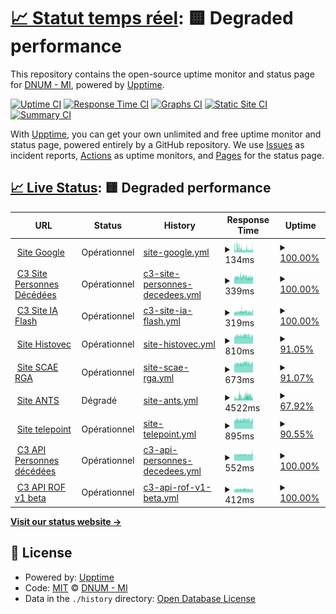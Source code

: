 # [📈 Statut temps réel](https://dnum-mi.github.io/stats-sites-api): <!--live status--> **🟨 Degraded performance**

This repository contains the open-source uptime monitor and status page for [DNUM - MI](https://www.interieur.gouv.fr), powered by [Upptime](https://github.com/upptime/upptime).

[![Uptime CI](https://github.com/dnum-mi/stats-sites-api/workflows/Uptime%20CI/badge.svg)](https://github.com/dnum-mi/stats-sites-api/actions?query=workflow%3A%22Uptime+CI%22)
[![Response Time CI](https://github.com/dnum-mi/stats-sites-api/workflows/Response%20Time%20CI/badge.svg)](https://github.com/dnum-mi/stats-sites-api/actions?query=workflow%3A%22Response+Time+CI%22)
[![Graphs CI](https://github.com/dnum-mi/stats-sites-api/workflows/Graphs%20CI/badge.svg)](https://github.com/dnum-mi/stats-sites-api/actions?query=workflow%3A%22Graphs+CI%22)
[![Static Site CI](https://github.com/dnum-mi/stats-sites-api/workflows/Static%20Site%20CI/badge.svg)](https://github.com/dnum-mi/stats-sites-api/actions?query=workflow%3A%22Static+Site+CI%22)
[![Summary CI](https://github.com/dnum-mi/stats-sites-api/workflows/Summary%20CI/badge.svg)](https://github.com/dnum-mi/stats-sites-api/actions?query=workflow%3A%22Summary+CI%22)

With [Upptime](https://upptime.js.org), you can get your own unlimited and free uptime monitor and status page, powered entirely by a GitHub repository. We use [Issues](https://github.com/dnum-mi/stats-sites-api/issues) as incident reports, [Actions](https://github.com/dnum-mi/stats-sites-api/actions) as uptime monitors, and [Pages](https://dnum-mi.github.io/stats-sites-api) for the status page.

## [📈 Live Status](https://demo.upptime.js.org): <!--live status--> **🟨 Degraded performance**

<!--start: status pages-->
<!-- This summary is generated by Upptime (https://github.com/upptime/upptime) -->
<!-- Do not edit this manually, your changes will be overwritten -->
<!-- prettier-ignore -->
| URL | Status | History | Response Time | Uptime |
| --- | ------ | ------- | ------------- | ------ |
| <img alt="" src="https://icons.duckduckgo.com/ip3/www.google.com.ico" height="13"> [Site Google](https://www.google.com) | Opérationnel | [site-google.yml](https://github.com/dnum-mi/stats-sites-api/commits/HEAD/history/site-google.yml) | <details><summary><img alt="Response time graph" src="./graphs/site-google/response-time-week.png" height="20"> 134ms</summary><br><a href="https://dnum-mi.github.io/stats-sites-api/history/site-google"><img alt="Response time 103" src="https://img.shields.io/endpoint?url=https%3A%2F%2Fraw.githubusercontent.com%2Fdnum-mi%2Fstats-sites-api%2FHEAD%2Fapi%2Fsite-google%2Fresponse-time.json"></a><br><a href="https://dnum-mi.github.io/stats-sites-api/history/site-google"><img alt="24-hour response time 305" src="https://img.shields.io/endpoint?url=https%3A%2F%2Fraw.githubusercontent.com%2Fdnum-mi%2Fstats-sites-api%2FHEAD%2Fapi%2Fsite-google%2Fresponse-time-day.json"></a><br><a href="https://dnum-mi.github.io/stats-sites-api/history/site-google"><img alt="7-day response time 134" src="https://img.shields.io/endpoint?url=https%3A%2F%2Fraw.githubusercontent.com%2Fdnum-mi%2Fstats-sites-api%2FHEAD%2Fapi%2Fsite-google%2Fresponse-time-week.json"></a><br><a href="https://dnum-mi.github.io/stats-sites-api/history/site-google"><img alt="30-day response time 112" src="https://img.shields.io/endpoint?url=https%3A%2F%2Fraw.githubusercontent.com%2Fdnum-mi%2Fstats-sites-api%2FHEAD%2Fapi%2Fsite-google%2Fresponse-time-month.json"></a><br><a href="https://dnum-mi.github.io/stats-sites-api/history/site-google"><img alt="1-year response time 103" src="https://img.shields.io/endpoint?url=https%3A%2F%2Fraw.githubusercontent.com%2Fdnum-mi%2Fstats-sites-api%2FHEAD%2Fapi%2Fsite-google%2Fresponse-time-year.json"></a></details> | <details><summary><a href="https://dnum-mi.github.io/stats-sites-api/history/site-google">100.00%</a></summary><a href="https://dnum-mi.github.io/stats-sites-api/history/site-google"><img alt="All-time uptime 100.00%" src="https://img.shields.io/endpoint?url=https%3A%2F%2Fraw.githubusercontent.com%2Fdnum-mi%2Fstats-sites-api%2FHEAD%2Fapi%2Fsite-google%2Fuptime.json"></a><br><a href="https://dnum-mi.github.io/stats-sites-api/history/site-google"><img alt="24-hour uptime 100.00%" src="https://img.shields.io/endpoint?url=https%3A%2F%2Fraw.githubusercontent.com%2Fdnum-mi%2Fstats-sites-api%2FHEAD%2Fapi%2Fsite-google%2Fuptime-day.json"></a><br><a href="https://dnum-mi.github.io/stats-sites-api/history/site-google"><img alt="7-day uptime 100.00%" src="https://img.shields.io/endpoint?url=https%3A%2F%2Fraw.githubusercontent.com%2Fdnum-mi%2Fstats-sites-api%2FHEAD%2Fapi%2Fsite-google%2Fuptime-week.json"></a><br><a href="https://dnum-mi.github.io/stats-sites-api/history/site-google"><img alt="30-day uptime 100.00%" src="https://img.shields.io/endpoint?url=https%3A%2F%2Fraw.githubusercontent.com%2Fdnum-mi%2Fstats-sites-api%2FHEAD%2Fapi%2Fsite-google%2Fuptime-month.json"></a><br><a href="https://dnum-mi.github.io/stats-sites-api/history/site-google"><img alt="1-year uptime 100.00%" src="https://img.shields.io/endpoint?url=https%3A%2F%2Fraw.githubusercontent.com%2Fdnum-mi%2Fstats-sites-api%2FHEAD%2Fapi%2Fsite-google%2Fuptime-year.json"></a></details>
| <img alt="" src="https://avatars.githubusercontent.com/u/32673019?s=200&v=4" height="13"> [C3 Site Personnes Décédées](https://deces.matchid.io/search?q=pompidou+georges) | Opérationnel | [c3-site-personnes-decedees.yml](https://github.com/dnum-mi/stats-sites-api/commits/HEAD/history/c3-site-personnes-decedees.yml) | <details><summary><img alt="Response time graph" src="./graphs/c3-site-personnes-decedees/response-time-week.png" height="20"> 339ms</summary><br><a href="https://dnum-mi.github.io/stats-sites-api/history/c3-site-personnes-decedees"><img alt="Response time 314" src="https://img.shields.io/endpoint?url=https%3A%2F%2Fraw.githubusercontent.com%2Fdnum-mi%2Fstats-sites-api%2FHEAD%2Fapi%2Fc3-site-personnes-decedees%2Fresponse-time.json"></a><br><a href="https://dnum-mi.github.io/stats-sites-api/history/c3-site-personnes-decedees"><img alt="24-hour response time 322" src="https://img.shields.io/endpoint?url=https%3A%2F%2Fraw.githubusercontent.com%2Fdnum-mi%2Fstats-sites-api%2FHEAD%2Fapi%2Fc3-site-personnes-decedees%2Fresponse-time-day.json"></a><br><a href="https://dnum-mi.github.io/stats-sites-api/history/c3-site-personnes-decedees"><img alt="7-day response time 339" src="https://img.shields.io/endpoint?url=https%3A%2F%2Fraw.githubusercontent.com%2Fdnum-mi%2Fstats-sites-api%2FHEAD%2Fapi%2Fc3-site-personnes-decedees%2Fresponse-time-week.json"></a><br><a href="https://dnum-mi.github.io/stats-sites-api/history/c3-site-personnes-decedees"><img alt="30-day response time 330" src="https://img.shields.io/endpoint?url=https%3A%2F%2Fraw.githubusercontent.com%2Fdnum-mi%2Fstats-sites-api%2FHEAD%2Fapi%2Fc3-site-personnes-decedees%2Fresponse-time-month.json"></a><br><a href="https://dnum-mi.github.io/stats-sites-api/history/c3-site-personnes-decedees"><img alt="1-year response time 313" src="https://img.shields.io/endpoint?url=https%3A%2F%2Fraw.githubusercontent.com%2Fdnum-mi%2Fstats-sites-api%2FHEAD%2Fapi%2Fc3-site-personnes-decedees%2Fresponse-time-year.json"></a></details> | <details><summary><a href="https://dnum-mi.github.io/stats-sites-api/history/c3-site-personnes-decedees">100.00%</a></summary><a href="https://dnum-mi.github.io/stats-sites-api/history/c3-site-personnes-decedees"><img alt="All-time uptime 96.96%" src="https://img.shields.io/endpoint?url=https%3A%2F%2Fraw.githubusercontent.com%2Fdnum-mi%2Fstats-sites-api%2FHEAD%2Fapi%2Fc3-site-personnes-decedees%2Fuptime.json"></a><br><a href="https://dnum-mi.github.io/stats-sites-api/history/c3-site-personnes-decedees"><img alt="24-hour uptime 100.00%" src="https://img.shields.io/endpoint?url=https%3A%2F%2Fraw.githubusercontent.com%2Fdnum-mi%2Fstats-sites-api%2FHEAD%2Fapi%2Fc3-site-personnes-decedees%2Fuptime-day.json"></a><br><a href="https://dnum-mi.github.io/stats-sites-api/history/c3-site-personnes-decedees"><img alt="7-day uptime 100.00%" src="https://img.shields.io/endpoint?url=https%3A%2F%2Fraw.githubusercontent.com%2Fdnum-mi%2Fstats-sites-api%2FHEAD%2Fapi%2Fc3-site-personnes-decedees%2Fuptime-week.json"></a><br><a href="https://dnum-mi.github.io/stats-sites-api/history/c3-site-personnes-decedees"><img alt="30-day uptime 100.00%" src="https://img.shields.io/endpoint?url=https%3A%2F%2Fraw.githubusercontent.com%2Fdnum-mi%2Fstats-sites-api%2FHEAD%2Fapi%2Fc3-site-personnes-decedees%2Fuptime-month.json"></a><br><a href="https://dnum-mi.github.io/stats-sites-api/history/c3-site-personnes-decedees"><img alt="1-year uptime 95.92%" src="https://img.shields.io/endpoint?url=https%3A%2F%2Fraw.githubusercontent.com%2Fdnum-mi%2Fstats-sites-api%2FHEAD%2Fapi%2Fc3-site-personnes-decedees%2Fuptime-year.json"></a></details>
| <img alt="" src="https://icons.duckduckgo.com/ip3/iaflash.fr.ico" height="13"> [C3 Site IA Flash](https://iaflash.fr/) | Opérationnel | [c3-site-ia-flash.yml](https://github.com/dnum-mi/stats-sites-api/commits/HEAD/history/c3-site-ia-flash.yml) | <details><summary><img alt="Response time graph" src="./graphs/c3-site-ia-flash/response-time-week.png" height="20"> 319ms</summary><br><a href="https://dnum-mi.github.io/stats-sites-api/history/c3-site-ia-flash"><img alt="Response time 337" src="https://img.shields.io/endpoint?url=https%3A%2F%2Fraw.githubusercontent.com%2Fdnum-mi%2Fstats-sites-api%2FHEAD%2Fapi%2Fc3-site-ia-flash%2Fresponse-time.json"></a><br><a href="https://dnum-mi.github.io/stats-sites-api/history/c3-site-ia-flash"><img alt="24-hour response time 293" src="https://img.shields.io/endpoint?url=https%3A%2F%2Fraw.githubusercontent.com%2Fdnum-mi%2Fstats-sites-api%2FHEAD%2Fapi%2Fc3-site-ia-flash%2Fresponse-time-day.json"></a><br><a href="https://dnum-mi.github.io/stats-sites-api/history/c3-site-ia-flash"><img alt="7-day response time 319" src="https://img.shields.io/endpoint?url=https%3A%2F%2Fraw.githubusercontent.com%2Fdnum-mi%2Fstats-sites-api%2FHEAD%2Fapi%2Fc3-site-ia-flash%2Fresponse-time-week.json"></a><br><a href="https://dnum-mi.github.io/stats-sites-api/history/c3-site-ia-flash"><img alt="30-day response time 318" src="https://img.shields.io/endpoint?url=https%3A%2F%2Fraw.githubusercontent.com%2Fdnum-mi%2Fstats-sites-api%2FHEAD%2Fapi%2Fc3-site-ia-flash%2Fresponse-time-month.json"></a><br><a href="https://dnum-mi.github.io/stats-sites-api/history/c3-site-ia-flash"><img alt="1-year response time 336" src="https://img.shields.io/endpoint?url=https%3A%2F%2Fraw.githubusercontent.com%2Fdnum-mi%2Fstats-sites-api%2FHEAD%2Fapi%2Fc3-site-ia-flash%2Fresponse-time-year.json"></a></details> | <details><summary><a href="https://dnum-mi.github.io/stats-sites-api/history/c3-site-ia-flash">100.00%</a></summary><a href="https://dnum-mi.github.io/stats-sites-api/history/c3-site-ia-flash"><img alt="All-time uptime 99.98%" src="https://img.shields.io/endpoint?url=https%3A%2F%2Fraw.githubusercontent.com%2Fdnum-mi%2Fstats-sites-api%2FHEAD%2Fapi%2Fc3-site-ia-flash%2Fuptime.json"></a><br><a href="https://dnum-mi.github.io/stats-sites-api/history/c3-site-ia-flash"><img alt="24-hour uptime 100.00%" src="https://img.shields.io/endpoint?url=https%3A%2F%2Fraw.githubusercontent.com%2Fdnum-mi%2Fstats-sites-api%2FHEAD%2Fapi%2Fc3-site-ia-flash%2Fuptime-day.json"></a><br><a href="https://dnum-mi.github.io/stats-sites-api/history/c3-site-ia-flash"><img alt="7-day uptime 100.00%" src="https://img.shields.io/endpoint?url=https%3A%2F%2Fraw.githubusercontent.com%2Fdnum-mi%2Fstats-sites-api%2FHEAD%2Fapi%2Fc3-site-ia-flash%2Fuptime-week.json"></a><br><a href="https://dnum-mi.github.io/stats-sites-api/history/c3-site-ia-flash"><img alt="30-day uptime 100.00%" src="https://img.shields.io/endpoint?url=https%3A%2F%2Fraw.githubusercontent.com%2Fdnum-mi%2Fstats-sites-api%2FHEAD%2Fapi%2Fc3-site-ia-flash%2Fuptime-month.json"></a><br><a href="https://dnum-mi.github.io/stats-sites-api/history/c3-site-ia-flash"><img alt="1-year uptime 99.98%" src="https://img.shields.io/endpoint?url=https%3A%2F%2Fraw.githubusercontent.com%2Fdnum-mi%2Fstats-sites-api%2FHEAD%2Fapi%2Fc3-site-ia-flash%2Fuptime-year.json"></a></details>
| <img alt="" src="https://icons.duckduckgo.com/ip3/histovec.interieur.gouv.fr.ico" height="13"> [Site Histovec](https://histovec.interieur.gouv.fr/histovec) | Opérationnel | [site-histovec.yml](https://github.com/dnum-mi/stats-sites-api/commits/HEAD/history/site-histovec.yml) | <details><summary><img alt="Response time graph" src="./graphs/site-histovec/response-time-week.png" height="20"> 810ms</summary><br><a href="https://dnum-mi.github.io/stats-sites-api/history/site-histovec"><img alt="Response time 828" src="https://img.shields.io/endpoint?url=https%3A%2F%2Fraw.githubusercontent.com%2Fdnum-mi%2Fstats-sites-api%2FHEAD%2Fapi%2Fsite-histovec%2Fresponse-time.json"></a><br><a href="https://dnum-mi.github.io/stats-sites-api/history/site-histovec"><img alt="24-hour response time 771" src="https://img.shields.io/endpoint?url=https%3A%2F%2Fraw.githubusercontent.com%2Fdnum-mi%2Fstats-sites-api%2FHEAD%2Fapi%2Fsite-histovec%2Fresponse-time-day.json"></a><br><a href="https://dnum-mi.github.io/stats-sites-api/history/site-histovec"><img alt="7-day response time 810" src="https://img.shields.io/endpoint?url=https%3A%2F%2Fraw.githubusercontent.com%2Fdnum-mi%2Fstats-sites-api%2FHEAD%2Fapi%2Fsite-histovec%2Fresponse-time-week.json"></a><br><a href="https://dnum-mi.github.io/stats-sites-api/history/site-histovec"><img alt="30-day response time 854" src="https://img.shields.io/endpoint?url=https%3A%2F%2Fraw.githubusercontent.com%2Fdnum-mi%2Fstats-sites-api%2FHEAD%2Fapi%2Fsite-histovec%2Fresponse-time-month.json"></a><br><a href="https://dnum-mi.github.io/stats-sites-api/history/site-histovec"><img alt="1-year response time 827" src="https://img.shields.io/endpoint?url=https%3A%2F%2Fraw.githubusercontent.com%2Fdnum-mi%2Fstats-sites-api%2FHEAD%2Fapi%2Fsite-histovec%2Fresponse-time-year.json"></a></details> | <details><summary><a href="https://dnum-mi.github.io/stats-sites-api/history/site-histovec">91.05%</a></summary><a href="https://dnum-mi.github.io/stats-sites-api/history/site-histovec"><img alt="All-time uptime 99.55%" src="https://img.shields.io/endpoint?url=https%3A%2F%2Fraw.githubusercontent.com%2Fdnum-mi%2Fstats-sites-api%2FHEAD%2Fapi%2Fsite-histovec%2Fuptime.json"></a><br><a href="https://dnum-mi.github.io/stats-sites-api/history/site-histovec"><img alt="24-hour uptime 45.95%" src="https://img.shields.io/endpoint?url=https%3A%2F%2Fraw.githubusercontent.com%2Fdnum-mi%2Fstats-sites-api%2FHEAD%2Fapi%2Fsite-histovec%2Fuptime-day.json"></a><br><a href="https://dnum-mi.github.io/stats-sites-api/history/site-histovec"><img alt="7-day uptime 91.05%" src="https://img.shields.io/endpoint?url=https%3A%2F%2Fraw.githubusercontent.com%2Fdnum-mi%2Fstats-sites-api%2FHEAD%2Fapi%2Fsite-histovec%2Fuptime-week.json"></a><br><a href="https://dnum-mi.github.io/stats-sites-api/history/site-histovec"><img alt="30-day uptime 95.30%" src="https://img.shields.io/endpoint?url=https%3A%2F%2Fraw.githubusercontent.com%2Fdnum-mi%2Fstats-sites-api%2FHEAD%2Fapi%2Fsite-histovec%2Fuptime-month.json"></a><br><a href="https://dnum-mi.github.io/stats-sites-api/history/site-histovec"><img alt="1-year uptime 99.35%" src="https://img.shields.io/endpoint?url=https%3A%2F%2Fraw.githubusercontent.com%2Fdnum-mi%2Fstats-sites-api%2FHEAD%2Fapi%2Fsite-histovec%2Fuptime-year.json"></a></details>
| <img alt="" src="https://icons.duckduckgo.com/ip3/www.sca-rga.interieur.gouv.fr.ico" height="13"> [Site SCAE RGA](https://www.sca-rga.interieur.gouv.fr/) | Opérationnel | [site-scae-rga.yml](https://github.com/dnum-mi/stats-sites-api/commits/HEAD/history/site-scae-rga.yml) | <details><summary><img alt="Response time graph" src="./graphs/site-scae-rga/response-time-week.png" height="20"> 673ms</summary><br><a href="https://dnum-mi.github.io/stats-sites-api/history/site-scae-rga"><img alt="Response time 671" src="https://img.shields.io/endpoint?url=https%3A%2F%2Fraw.githubusercontent.com%2Fdnum-mi%2Fstats-sites-api%2FHEAD%2Fapi%2Fsite-scae-rga%2Fresponse-time.json"></a><br><a href="https://dnum-mi.github.io/stats-sites-api/history/site-scae-rga"><img alt="24-hour response time 650" src="https://img.shields.io/endpoint?url=https%3A%2F%2Fraw.githubusercontent.com%2Fdnum-mi%2Fstats-sites-api%2FHEAD%2Fapi%2Fsite-scae-rga%2Fresponse-time-day.json"></a><br><a href="https://dnum-mi.github.io/stats-sites-api/history/site-scae-rga"><img alt="7-day response time 673" src="https://img.shields.io/endpoint?url=https%3A%2F%2Fraw.githubusercontent.com%2Fdnum-mi%2Fstats-sites-api%2FHEAD%2Fapi%2Fsite-scae-rga%2Fresponse-time-week.json"></a><br><a href="https://dnum-mi.github.io/stats-sites-api/history/site-scae-rga"><img alt="30-day response time 665" src="https://img.shields.io/endpoint?url=https%3A%2F%2Fraw.githubusercontent.com%2Fdnum-mi%2Fstats-sites-api%2FHEAD%2Fapi%2Fsite-scae-rga%2Fresponse-time-month.json"></a><br><a href="https://dnum-mi.github.io/stats-sites-api/history/site-scae-rga"><img alt="1-year response time 671" src="https://img.shields.io/endpoint?url=https%3A%2F%2Fraw.githubusercontent.com%2Fdnum-mi%2Fstats-sites-api%2FHEAD%2Fapi%2Fsite-scae-rga%2Fresponse-time-year.json"></a></details> | <details><summary><a href="https://dnum-mi.github.io/stats-sites-api/history/site-scae-rga">91.07%</a></summary><a href="https://dnum-mi.github.io/stats-sites-api/history/site-scae-rga"><img alt="All-time uptime 99.45%" src="https://img.shields.io/endpoint?url=https%3A%2F%2Fraw.githubusercontent.com%2Fdnum-mi%2Fstats-sites-api%2FHEAD%2Fapi%2Fsite-scae-rga%2Fuptime.json"></a><br><a href="https://dnum-mi.github.io/stats-sites-api/history/site-scae-rga"><img alt="24-hour uptime 45.91%" src="https://img.shields.io/endpoint?url=https%3A%2F%2Fraw.githubusercontent.com%2Fdnum-mi%2Fstats-sites-api%2FHEAD%2Fapi%2Fsite-scae-rga%2Fuptime-day.json"></a><br><a href="https://dnum-mi.github.io/stats-sites-api/history/site-scae-rga"><img alt="7-day uptime 91.07%" src="https://img.shields.io/endpoint?url=https%3A%2F%2Fraw.githubusercontent.com%2Fdnum-mi%2Fstats-sites-api%2FHEAD%2Fapi%2Fsite-scae-rga%2Fuptime-week.json"></a><br><a href="https://dnum-mi.github.io/stats-sites-api/history/site-scae-rga"><img alt="30-day uptime 95.41%" src="https://img.shields.io/endpoint?url=https%3A%2F%2Fraw.githubusercontent.com%2Fdnum-mi%2Fstats-sites-api%2FHEAD%2Fapi%2Fsite-scae-rga%2Fuptime-month.json"></a><br><a href="https://dnum-mi.github.io/stats-sites-api/history/site-scae-rga"><img alt="1-year uptime 99.22%" src="https://img.shields.io/endpoint?url=https%3A%2F%2Fraw.githubusercontent.com%2Fdnum-mi%2Fstats-sites-api%2FHEAD%2Fapi%2Fsite-scae-rga%2Fuptime-year.json"></a></details>
| <img alt="" src="https://ants.gouv.fr/logo-republique-francaise.svg" height="13"> [Site ANTS](https://ants.gouv.fr) | Dégradé | [site-ants.yml](https://github.com/dnum-mi/stats-sites-api/commits/HEAD/history/site-ants.yml) | <details><summary><img alt="Response time graph" src="./graphs/site-ants/response-time-week.png" height="20"> 4522ms</summary><br><a href="https://dnum-mi.github.io/stats-sites-api/history/site-ants"><img alt="Response time 1601" src="https://img.shields.io/endpoint?url=https%3A%2F%2Fraw.githubusercontent.com%2Fdnum-mi%2Fstats-sites-api%2FHEAD%2Fapi%2Fsite-ants%2Fresponse-time.json"></a><br><a href="https://dnum-mi.github.io/stats-sites-api/history/site-ants"><img alt="24-hour response time 3711" src="https://img.shields.io/endpoint?url=https%3A%2F%2Fraw.githubusercontent.com%2Fdnum-mi%2Fstats-sites-api%2FHEAD%2Fapi%2Fsite-ants%2Fresponse-time-day.json"></a><br><a href="https://dnum-mi.github.io/stats-sites-api/history/site-ants"><img alt="7-day response time 4522" src="https://img.shields.io/endpoint?url=https%3A%2F%2Fraw.githubusercontent.com%2Fdnum-mi%2Fstats-sites-api%2FHEAD%2Fapi%2Fsite-ants%2Fresponse-time-week.json"></a><br><a href="https://dnum-mi.github.io/stats-sites-api/history/site-ants"><img alt="30-day response time 2676" src="https://img.shields.io/endpoint?url=https%3A%2F%2Fraw.githubusercontent.com%2Fdnum-mi%2Fstats-sites-api%2FHEAD%2Fapi%2Fsite-ants%2Fresponse-time-month.json"></a><br><a href="https://dnum-mi.github.io/stats-sites-api/history/site-ants"><img alt="1-year response time 1600" src="https://img.shields.io/endpoint?url=https%3A%2F%2Fraw.githubusercontent.com%2Fdnum-mi%2Fstats-sites-api%2FHEAD%2Fapi%2Fsite-ants%2Fresponse-time-year.json"></a></details> | <details><summary><a href="https://dnum-mi.github.io/stats-sites-api/history/site-ants">67.92%</a></summary><a href="https://dnum-mi.github.io/stats-sites-api/history/site-ants"><img alt="All-time uptime 99.35%" src="https://img.shields.io/endpoint?url=https%3A%2F%2Fraw.githubusercontent.com%2Fdnum-mi%2Fstats-sites-api%2FHEAD%2Fapi%2Fsite-ants%2Fuptime.json"></a><br><a href="https://dnum-mi.github.io/stats-sites-api/history/site-ants"><img alt="24-hour uptime 76.96%" src="https://img.shields.io/endpoint?url=https%3A%2F%2Fraw.githubusercontent.com%2Fdnum-mi%2Fstats-sites-api%2FHEAD%2Fapi%2Fsite-ants%2Fuptime-day.json"></a><br><a href="https://dnum-mi.github.io/stats-sites-api/history/site-ants"><img alt="7-day uptime 67.92%" src="https://img.shields.io/endpoint?url=https%3A%2F%2Fraw.githubusercontent.com%2Fdnum-mi%2Fstats-sites-api%2FHEAD%2Fapi%2Fsite-ants%2Fuptime-week.json"></a><br><a href="https://dnum-mi.github.io/stats-sites-api/history/site-ants"><img alt="30-day uptime 89.76%" src="https://img.shields.io/endpoint?url=https%3A%2F%2Fraw.githubusercontent.com%2Fdnum-mi%2Fstats-sites-api%2FHEAD%2Fapi%2Fsite-ants%2Fuptime-month.json"></a><br><a href="https://dnum-mi.github.io/stats-sites-api/history/site-ants"><img alt="1-year uptime 99.07%" src="https://img.shields.io/endpoint?url=https%3A%2F%2Fraw.githubusercontent.com%2Fdnum-mi%2Fstats-sites-api%2FHEAD%2Fapi%2Fsite-ants%2Fuptime-year.json"></a></details>
| <img alt="" src="https://icons.duckduckgo.com/ip3/tele7.interieur.gouv.fr.ico" height="13"> [Site telepoint](https://tele7.interieur.gouv.fr) | Opérationnel | [site-telepoint.yml](https://github.com/dnum-mi/stats-sites-api/commits/HEAD/history/site-telepoint.yml) | <details><summary><img alt="Response time graph" src="./graphs/site-telepoint/response-time-week.png" height="20"> 895ms</summary><br><a href="https://dnum-mi.github.io/stats-sites-api/history/site-telepoint"><img alt="Response time 897" src="https://img.shields.io/endpoint?url=https%3A%2F%2Fraw.githubusercontent.com%2Fdnum-mi%2Fstats-sites-api%2FHEAD%2Fapi%2Fsite-telepoint%2Fresponse-time.json"></a><br><a href="https://dnum-mi.github.io/stats-sites-api/history/site-telepoint"><img alt="24-hour response time 854" src="https://img.shields.io/endpoint?url=https%3A%2F%2Fraw.githubusercontent.com%2Fdnum-mi%2Fstats-sites-api%2FHEAD%2Fapi%2Fsite-telepoint%2Fresponse-time-day.json"></a><br><a href="https://dnum-mi.github.io/stats-sites-api/history/site-telepoint"><img alt="7-day response time 895" src="https://img.shields.io/endpoint?url=https%3A%2F%2Fraw.githubusercontent.com%2Fdnum-mi%2Fstats-sites-api%2FHEAD%2Fapi%2Fsite-telepoint%2Fresponse-time-week.json"></a><br><a href="https://dnum-mi.github.io/stats-sites-api/history/site-telepoint"><img alt="30-day response time 879" src="https://img.shields.io/endpoint?url=https%3A%2F%2Fraw.githubusercontent.com%2Fdnum-mi%2Fstats-sites-api%2FHEAD%2Fapi%2Fsite-telepoint%2Fresponse-time-month.json"></a><br><a href="https://dnum-mi.github.io/stats-sites-api/history/site-telepoint"><img alt="1-year response time 896" src="https://img.shields.io/endpoint?url=https%3A%2F%2Fraw.githubusercontent.com%2Fdnum-mi%2Fstats-sites-api%2FHEAD%2Fapi%2Fsite-telepoint%2Fresponse-time-year.json"></a></details> | <details><summary><a href="https://dnum-mi.github.io/stats-sites-api/history/site-telepoint">90.55%</a></summary><a href="https://dnum-mi.github.io/stats-sites-api/history/site-telepoint"><img alt="All-time uptime 99.41%" src="https://img.shields.io/endpoint?url=https%3A%2F%2Fraw.githubusercontent.com%2Fdnum-mi%2Fstats-sites-api%2FHEAD%2Fapi%2Fsite-telepoint%2Fuptime.json"></a><br><a href="https://dnum-mi.github.io/stats-sites-api/history/site-telepoint"><img alt="24-hour uptime 45.84%" src="https://img.shields.io/endpoint?url=https%3A%2F%2Fraw.githubusercontent.com%2Fdnum-mi%2Fstats-sites-api%2FHEAD%2Fapi%2Fsite-telepoint%2Fuptime-day.json"></a><br><a href="https://dnum-mi.github.io/stats-sites-api/history/site-telepoint"><img alt="7-day uptime 90.55%" src="https://img.shields.io/endpoint?url=https%3A%2F%2Fraw.githubusercontent.com%2Fdnum-mi%2Fstats-sites-api%2FHEAD%2Fapi%2Fsite-telepoint%2Fuptime-week.json"></a><br><a href="https://dnum-mi.github.io/stats-sites-api/history/site-telepoint"><img alt="30-day uptime 95.53%" src="https://img.shields.io/endpoint?url=https%3A%2F%2Fraw.githubusercontent.com%2Fdnum-mi%2Fstats-sites-api%2FHEAD%2Fapi%2Fsite-telepoint%2Fuptime-month.json"></a><br><a href="https://dnum-mi.github.io/stats-sites-api/history/site-telepoint"><img alt="1-year uptime 99.18%" src="https://img.shields.io/endpoint?url=https%3A%2F%2Fraw.githubusercontent.com%2Fdnum-mi%2Fstats-sites-api%2FHEAD%2Fapi%2Fsite-telepoint%2Fuptime-year.json"></a></details>
| <img alt="" src="https://avatars.githubusercontent.com/u/32673019?s=200&v=4" height="13"> [C3 API Personnes décédées](https://deces.matchid.io/deces/api/v1/search?q=pompidou%20georges&fuzzy=false) | Opérationnel | [c3-api-personnes-decedees.yml](https://github.com/dnum-mi/stats-sites-api/commits/HEAD/history/c3-api-personnes-decedees.yml) | <details><summary><img alt="Response time graph" src="./graphs/c3-api-personnes-decedees/response-time-week.png" height="20"> 552ms</summary><br><a href="https://dnum-mi.github.io/stats-sites-api/history/c3-api-personnes-decedees"><img alt="Response time 527" src="https://img.shields.io/endpoint?url=https%3A%2F%2Fraw.githubusercontent.com%2Fdnum-mi%2Fstats-sites-api%2FHEAD%2Fapi%2Fc3-api-personnes-decedees%2Fresponse-time.json"></a><br><a href="https://dnum-mi.github.io/stats-sites-api/history/c3-api-personnes-decedees"><img alt="24-hour response time 581" src="https://img.shields.io/endpoint?url=https%3A%2F%2Fraw.githubusercontent.com%2Fdnum-mi%2Fstats-sites-api%2FHEAD%2Fapi%2Fc3-api-personnes-decedees%2Fresponse-time-day.json"></a><br><a href="https://dnum-mi.github.io/stats-sites-api/history/c3-api-personnes-decedees"><img alt="7-day response time 552" src="https://img.shields.io/endpoint?url=https%3A%2F%2Fraw.githubusercontent.com%2Fdnum-mi%2Fstats-sites-api%2FHEAD%2Fapi%2Fc3-api-personnes-decedees%2Fresponse-time-week.json"></a><br><a href="https://dnum-mi.github.io/stats-sites-api/history/c3-api-personnes-decedees"><img alt="30-day response time 557" src="https://img.shields.io/endpoint?url=https%3A%2F%2Fraw.githubusercontent.com%2Fdnum-mi%2Fstats-sites-api%2FHEAD%2Fapi%2Fc3-api-personnes-decedees%2Fresponse-time-month.json"></a><br><a href="https://dnum-mi.github.io/stats-sites-api/history/c3-api-personnes-decedees"><img alt="1-year response time 524" src="https://img.shields.io/endpoint?url=https%3A%2F%2Fraw.githubusercontent.com%2Fdnum-mi%2Fstats-sites-api%2FHEAD%2Fapi%2Fc3-api-personnes-decedees%2Fresponse-time-year.json"></a></details> | <details><summary><a href="https://dnum-mi.github.io/stats-sites-api/history/c3-api-personnes-decedees">100.00%</a></summary><a href="https://dnum-mi.github.io/stats-sites-api/history/c3-api-personnes-decedees"><img alt="All-time uptime 94.96%" src="https://img.shields.io/endpoint?url=https%3A%2F%2Fraw.githubusercontent.com%2Fdnum-mi%2Fstats-sites-api%2FHEAD%2Fapi%2Fc3-api-personnes-decedees%2Fuptime.json"></a><br><a href="https://dnum-mi.github.io/stats-sites-api/history/c3-api-personnes-decedees"><img alt="24-hour uptime 100.00%" src="https://img.shields.io/endpoint?url=https%3A%2F%2Fraw.githubusercontent.com%2Fdnum-mi%2Fstats-sites-api%2FHEAD%2Fapi%2Fc3-api-personnes-decedees%2Fuptime-day.json"></a><br><a href="https://dnum-mi.github.io/stats-sites-api/history/c3-api-personnes-decedees"><img alt="7-day uptime 100.00%" src="https://img.shields.io/endpoint?url=https%3A%2F%2Fraw.githubusercontent.com%2Fdnum-mi%2Fstats-sites-api%2FHEAD%2Fapi%2Fc3-api-personnes-decedees%2Fuptime-week.json"></a><br><a href="https://dnum-mi.github.io/stats-sites-api/history/c3-api-personnes-decedees"><img alt="30-day uptime 100.00%" src="https://img.shields.io/endpoint?url=https%3A%2F%2Fraw.githubusercontent.com%2Fdnum-mi%2Fstats-sites-api%2FHEAD%2Fapi%2Fc3-api-personnes-decedees%2Fuptime-month.json"></a><br><a href="https://dnum-mi.github.io/stats-sites-api/history/c3-api-personnes-decedees"><img alt="1-year uptime 93.51%" src="https://img.shields.io/endpoint?url=https%3A%2F%2Fraw.githubusercontent.com%2Fdnum-mi%2Fstats-sites-api%2FHEAD%2Fapi%2Fc3-api-personnes-decedees%2Fuptime-year.json"></a></details>
| <img alt="" src="https://icons.duckduckgo.com/ip3/api-rof-bd.herokuapp.com.ico" height="13"> [C3 API ROF v1 beta](https://api-rof-bd.herokuapp.com/api/v1/operateurs_funeraires/healthcheck) | Opérationnel | [c3-api-rof-v1-beta.yml](https://github.com/dnum-mi/stats-sites-api/commits/HEAD/history/c3-api-rof-v1-beta.yml) | <details><summary><img alt="Response time graph" src="./graphs/c3-api-rof-v1-beta/response-time-week.png" height="20"> 412ms</summary><br><a href="https://dnum-mi.github.io/stats-sites-api/history/c3-api-rof-v1-beta"><img alt="Response time 393" src="https://img.shields.io/endpoint?url=https%3A%2F%2Fraw.githubusercontent.com%2Fdnum-mi%2Fstats-sites-api%2FHEAD%2Fapi%2Fc3-api-rof-v1-beta%2Fresponse-time.json"></a><br><a href="https://dnum-mi.github.io/stats-sites-api/history/c3-api-rof-v1-beta"><img alt="24-hour response time 391" src="https://img.shields.io/endpoint?url=https%3A%2F%2Fraw.githubusercontent.com%2Fdnum-mi%2Fstats-sites-api%2FHEAD%2Fapi%2Fc3-api-rof-v1-beta%2Fresponse-time-day.json"></a><br><a href="https://dnum-mi.github.io/stats-sites-api/history/c3-api-rof-v1-beta"><img alt="7-day response time 412" src="https://img.shields.io/endpoint?url=https%3A%2F%2Fraw.githubusercontent.com%2Fdnum-mi%2Fstats-sites-api%2FHEAD%2Fapi%2Fc3-api-rof-v1-beta%2Fresponse-time-week.json"></a><br><a href="https://dnum-mi.github.io/stats-sites-api/history/c3-api-rof-v1-beta"><img alt="30-day response time 417" src="https://img.shields.io/endpoint?url=https%3A%2F%2Fraw.githubusercontent.com%2Fdnum-mi%2Fstats-sites-api%2FHEAD%2Fapi%2Fc3-api-rof-v1-beta%2Fresponse-time-month.json"></a><br><a href="https://dnum-mi.github.io/stats-sites-api/history/c3-api-rof-v1-beta"><img alt="1-year response time 393" src="https://img.shields.io/endpoint?url=https%3A%2F%2Fraw.githubusercontent.com%2Fdnum-mi%2Fstats-sites-api%2FHEAD%2Fapi%2Fc3-api-rof-v1-beta%2Fresponse-time-year.json"></a></details> | <details><summary><a href="https://dnum-mi.github.io/stats-sites-api/history/c3-api-rof-v1-beta">100.00%</a></summary><a href="https://dnum-mi.github.io/stats-sites-api/history/c3-api-rof-v1-beta"><img alt="All-time uptime 98.44%" src="https://img.shields.io/endpoint?url=https%3A%2F%2Fraw.githubusercontent.com%2Fdnum-mi%2Fstats-sites-api%2FHEAD%2Fapi%2Fc3-api-rof-v1-beta%2Fuptime.json"></a><br><a href="https://dnum-mi.github.io/stats-sites-api/history/c3-api-rof-v1-beta"><img alt="24-hour uptime 100.00%" src="https://img.shields.io/endpoint?url=https%3A%2F%2Fraw.githubusercontent.com%2Fdnum-mi%2Fstats-sites-api%2FHEAD%2Fapi%2Fc3-api-rof-v1-beta%2Fuptime-day.json"></a><br><a href="https://dnum-mi.github.io/stats-sites-api/history/c3-api-rof-v1-beta"><img alt="7-day uptime 100.00%" src="https://img.shields.io/endpoint?url=https%3A%2F%2Fraw.githubusercontent.com%2Fdnum-mi%2Fstats-sites-api%2FHEAD%2Fapi%2Fc3-api-rof-v1-beta%2Fuptime-week.json"></a><br><a href="https://dnum-mi.github.io/stats-sites-api/history/c3-api-rof-v1-beta"><img alt="30-day uptime 100.00%" src="https://img.shields.io/endpoint?url=https%3A%2F%2Fraw.githubusercontent.com%2Fdnum-mi%2Fstats-sites-api%2FHEAD%2Fapi%2Fc3-api-rof-v1-beta%2Fuptime-month.json"></a><br><a href="https://dnum-mi.github.io/stats-sites-api/history/c3-api-rof-v1-beta"><img alt="1-year uptime 99.13%" src="https://img.shields.io/endpoint?url=https%3A%2F%2Fraw.githubusercontent.com%2Fdnum-mi%2Fstats-sites-api%2FHEAD%2Fapi%2Fc3-api-rof-v1-beta%2Fuptime-year.json"></a></details>

<!--end: status pages-->

[**Visit our status website →**](https://dnum-mi.github.io/stats-sites-api)

## 📄 License

- Powered by: [Upptime](https://github.com/upptime/upptime)
- Code: [MIT](./LICENSE) © [DNUM - MI](https://www.interieur.gouv.fr)
- Data in the `./history` directory: [Open Database License](https://opendatacommons.org/licenses/odbl/1-0/)
